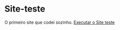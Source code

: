 # Site-teste
 O primeiro site que codei sozinho.
 <a href="https://guilhermecosta-dev.github.io/Site-teste/site.html"> Executar o Site teste</a>
